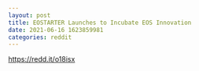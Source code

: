 ```yaml
--- 
layout: post 
title: EOSTARTER Launches to Incubate EOS Innovation 
date: 2021-06-16 1623859981 
categories: reddit 
--- 
```

https://redd.it/o18isx